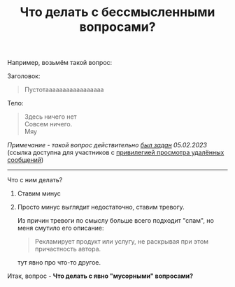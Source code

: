 ﻿---
title: "Что делать с бессмысленными вопросами?"
se.owner.user_id: 507426
se.owner.display_name: "Vladimir Chistov"
se.owner.link: "https://ru.meta.stackoverflow.com/users/507426/vladimir-chistov"
se.link: "https://ru.meta.stackoverflow.com/questions/12348/%d0%a7%d1%82%d0%be-%d0%b4%d0%b5%d0%bb%d0%b0%d1%82%d1%8c-%d1%81-%d0%b1%d0%b5%d1%81%d1%81%d0%bc%d1%8b%d1%81%d0%bb%d0%b5%d0%bd%d0%bd%d1%8b%d0%bc%d0%b8-%d0%b2%d0%be%d0%bf%d1%80%d0%be%d1%81%d0%b0%d0%bc%d0%b8"
se.question_id: 12348
se.post_type: question
---
<p>Например, возьмём такой вопрос:</p>
<p>Заголовок:</p>
<blockquote>
<p>Пустотааааааааааааааааа</p>
</blockquote>
<p>Тело:</p>
<blockquote>
<p>Здесь ничего нет<br />
Совсем ничего.<br />
Мяу</p>
</blockquote>
<p><em>Примечание - такой вопрос действительно <a href="https://ru.stackoverflow.com/q/1493233/176217">был задан</a> 05.02.2023</em>
(ссылка доступна для участников с <a href="https://ru.stackoverflow.com/help/privileges/moderator-tools">привилегией просмотра удалённых сообщений</a>)</p>
<hr />
<p>Что с ним делать?</p>
<ol>
<li><p>Ставим минус</p>
</li>
<li><p>Просто минус выглядит недостаточно, ставим тревогу.</p>
<p>Из причин тревоги по смыслу больше всего подходит &quot;спам&quot;,
но меня смутило его описание:</p>
<blockquote>
<p>Рекламирует продукт или услугу, не раскрывая при этом причастность автора.</p>
</blockquote>
<p>тут явно про что-то другое.</p>
</li>
</ol>
<p>Итак, вопрос - <strong>Что делать с явно &quot;мусорными&quot; вопросами?</strong></p>
